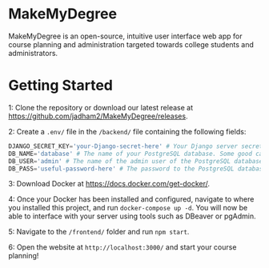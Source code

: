 # MakeMyDegree

MakeMyDegree is an open-source, intuitive user interface web app for course planning and administration targeted towards college students and administrators.

# Getting Started

1: Clone the repository or download our latest release at https://github.com/jadham2/MakeMyDegree/releases.

2: Create a `.env/` file in the `/backend/` file containing the following fields:
```py
DJANGO_SECRET_KEY='your-Django-secret-here' # Your Django server secret key here.
DB_NAME='database' # The name of your PostgreSQL database. Some good candidates are "makemydegree' or 'makemydegreedb'
DB_USER='admin' # The name of the admin user of the PostgreSQL database. This user will have all permissions on the DB.
DB_PASS='useful-password-here' # The password to the PostgreSQL database.
```
3: Download Docker at https://docs.docker.com/get-docker/.

4: Once your Docker has been installed and configured, navigate to where you installed this project, and run `docker-compose up -d`. You will now be able to interface with your server using tools such as DBeaver or pgAdmin.

5: Navigate to the `/frontend/` folder and run `npm start`.

6: Open the website at `http://localhost:3000/` and start your course planning!
